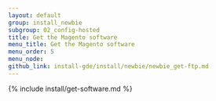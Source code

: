 ```yaml
---
layout: default
group: install_newbie
subgroup: 02_config-hosted
title: Get the Magento software
menu_title: Get the Magento software
menu_order: 5
menu_node: 
github_link: install-gde/install/newbie/newbie_get-ftp.md
---
```


{% include install/get-software.md %}